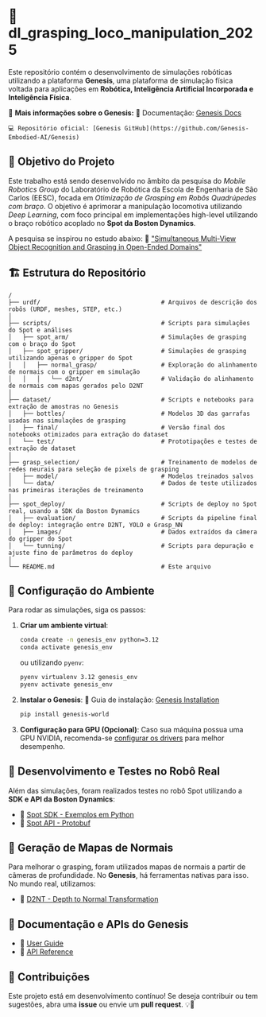 # 🦾 dl_grasping_loco_manipulation_2025

Este repositório contém o desenvolvimento de simulações robóticas utilizando a plataforma **Genesis**, uma plataforma de simulação física voltada para aplicações em **Robótica, Inteligência Artificial Incorporada e Inteligência Física**.

🔗 **Mais informações sobre o Genesis:**
    📖 Documentação: [Genesis Docs](https://genesis-world.readthedocs.io/en/latest/)
    
    💻 Repositório oficial: [Genesis GitHub](https://github.com/Genesis-Embodied-AI/Genesis)

## 📌 Objetivo do Projeto

Este trabalho está sendo desenvolvido no âmbito da pesquisa do *Mobile Robotics Group* do Laboratório de Robótica da Escola de Engenharia de São Carlos (EESC), focada em *Otimização de Grasping em Robôs Quadrúpedes com braço*. O objetivo é aprimorar a manipulação locomotiva utilizando *Deep Learning*, com foco principal em implementações high-level utilizando o braço robótico acoplado no **Spot da Boston Dynamics**.

A pesquisa se inspirou no estudo abaixo:
    📄 ["Simultaneous Multi-View Object Recognition and Grasping in Open-Ended Domains"](https://link.springer.com/article/10.1007/s10846-024-02092-5)

## 🏗️ Estrutura do Repositório

```text
/
├── urdf/                                  # Arquivos de descrição dos robôs (URDF, meshes, STEP, etc.)
│
├── scripts/                               # Scripts para simulações do Spot e análises
│   ├── spot_arm/                          # Simulações de grasping com o braço do Spot
│   ├── spot_gripper/                      # Simulações de grasping utilizando apenas o gripper do Spot
│   │   ├── normal_grasp/                  # Exploração do alinhamento de normais com o gripper em simulação
│   │   │   └── d2nt/                      # Validação do alinhamento de normais com mapas gerados pelo D2NT
│
├── dataset/                               # Scripts e notebooks para extração de amostras no Genesis
│   ├── bottles/                           # Modelos 3D das garrafas usadas nas simulações de grasping
│   ├── final/                             # Versão final dos notebooks otimizados para extração do dataset
│   └── test/                              # Prototipações e testes de extração de dataset
│
├── grasp_selection/                       # Treinamento de modelos de redes neurais para seleção de pixels de grasping
│   ├── model/                             # Modelos treinados salvos
│   └── data/                              # Dados de teste utilizados nas primeiras iterações de treinamento
│
├── spot_deploy/                           # Scripts de deploy no Spot real, usando a SDK da Boston Dynamics
│   ├── evaluation/                        # Scripts da pipeline final de deploy: integração entre D2NT, YOLO e Grasp_NN
│   ├── images/                            # Dados extraídos da câmera do gripper do Spot
│   └── tunning/                           # Scripts para depuração e ajuste fino de parâmetros do deploy
│
└── README.md                              # Este arquivo
```

## 🚀 Configuração do Ambiente

Para rodar as simulações, siga os passos:

1. **Criar um ambiente virtual**:

   ```bash
   conda create -n genesis_env python=3.12
   conda activate genesis_env
   ```

   ou utilizando `pyenv`:

   ```bash
   pyenv virtualenv 3.12 genesis_env
   pyenv activate genesis_env
   ```

2. **Instalar o Genesis**:
   📖 Guia de instalação: [Genesis Installation](https://genesis-world.readthedocs.io/en/latest/user_guide/overview/installation.html)

   ```bash
   pip install genesis-world
   ```

3. **Configuração para GPU (Opcional)**:
   Caso sua máquina possua uma GPU NVIDIA, recomenda-se [configurar os drivers](https://developer.nvidia.com/cuda-downloads) para melhor desempenho.

## 🤖 Desenvolvimento e Testes no Robô Real

Além das simulações, foram realizados testes no robô Spot utilizando a **SDK e API da Boston Dynamics**:

* 🔗 [Spot SDK - Exemplos em Python](https://github.com/boston-dynamics/spot-sdk/tree/7569b7998d486109f80de31dd5f86470016bb141/python/examples)
* 🔗 [Spot API - Protobuf](https://github.com/boston-dynamics/spot-sdk/tree/7569b7998d486109f80de31dd5f86470016bb141/protos/bosdyn/api)

## 📸 Geração de Mapas de Normais

Para melhorar o grasping, foram utilizados mapas de normais a partir de câmeras de profundidade. No **Genesis**, há ferramentas nativas para isso. No mundo real, utilizamos:

* 🔗 [D2NT - Depth to Normal Transformation](https://mias.group/D2NT/)

## 📖 Documentação e APIs do Genesis

* 📘️ [User Guide](https://genesis-world.readthedocs.io/en/latest/user_guide/index.html)
* 🔧 [API Reference](https://genesis-world.readthedocs.io/en/latest/api_reference/index.html)

## 🤝 Contribuições

Este projeto está em desenvolvimento contínuo! Se deseja contribuir ou tem sugestões, abra uma **issue** ou envie um **pull request**. 💡🚀
